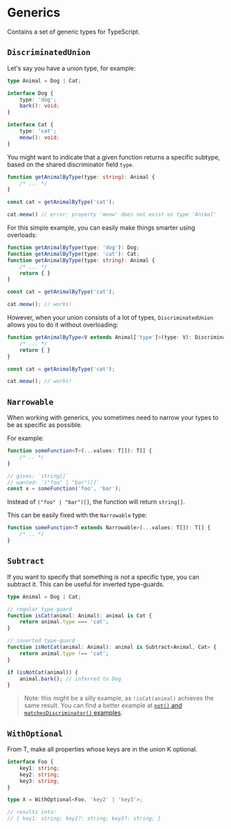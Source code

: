 # Generics

Contains a set of generic types for TypeScript.

## `DiscriminatedUnion`

Let's say you have a union type, for example:

```typescript
type Animal = Dog | Cat;

interface Dog {
    type: 'dog';
    bark(): void;
}

interface Cat {
    type: 'cat';
    meow(): void;
}
```

You might want to indicate that a given function returns a specific subtype, based on the shared discriminator field `type`.

```typescript
function getAnimalByType(type: string): Animal {
    /* ... */
}

const cat = getAnimalByType('cat');

cat.meow() // error: property 'meow' does not exist on type 'Animal'
```

For this simple example, you can easily make things smarter using overloads:

```typescript
function getAnimalByType(type: 'dog'): Dog;
function getAnimalByType(type: 'cat'): Cat;
function getAnimalByType(type: string): Animal {
    /* ... */
    return { }
}

const cat = getAnimalByType('cat');

cat.meow(); // works!
```

However, when your union consists of a lot of types, `DiscriminatedUnion` allows you to do it without overloading:

```typescript
function getAnimalByType<V extends Animal['type']>(type: V): DiscriminatedUnion<Animal, 'type', V> {
    /* ... */
    return { }
}

const cat = getAnimalByType('cat');

cat.meow(); // works!
```

## `Narrowable`

When working with generics, you sometimes need to narrow your types to be as specific as possible.

For example:
```typescript
function someFunction<T>(...values: T[]): T[] {
    /* .. */
}

// gives: `string[]`
// wanted: `("foo" | "bar")[]`
const x = someFunction('foo', 'bar');
``` 

Instead of `("foo" | "bar")[]`, the function will return `string[]`.

This can be easily fixed with the `Narrowable` type:

```typescript
function someFunction<T extends Narrowable>(...values: T[]): T[] {
    /* .. */
}
```

## `Subtract`

If you want to specify that something *is not* a specific type, you can subtract it.
This can be useful for inverted type-guards.

```typescript
type Animal = Dog | Cat;

// regular type-guard
function isCat(animal: Animal): animal is Cat {
    return animal.type === 'cat';
}

// inverted type-guard
function isNotCat(animal: Animal): animal is Subtract<Animal, Cat> {
    return animal.type !== 'cat';
}

if (isNotCat(animal)) {
    animal.bark(); // inferred to Dog
}
```

> Note: this might be a silly example, as `!isCat(animal)` achieves the same result.
> You can find a better example at [`not()` and `matchesDiscriminator()` examples](../predicates/predicates.md).

## `WithOptional`

From T, make all properties whose keys are in the union K optional.

```typescript
interface Foo {
    key1: string;
    key2: string;
    key3: string;
}

type X = WithOptional<Foo, 'key2' | 'key3'>;

// results into:
// { key1: string; key2?: string; key3?: string; }
```
